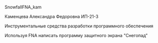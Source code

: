 SnowfallFNA_kam

Каменцева Александра Федоровна ИП-21-3

Инструментальные средства разработки программного обеспечения

Используя FNA написать программу защитного экрана "Снегопад"

